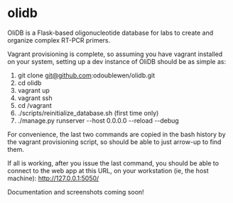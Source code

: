 # olidb
OliDB is a Flask-based oligonucleotide database for labs to create and organize complex RT-PCR primers.

Vagrant provisioning is complete, so assuming you have vagrant installed on your system, setting up a dev instance of OliDB should be as simple as:

1. git clone git@github.com:odoublewen/olidb.git
2. cd olidb
3. vagrant up
4. vagrant ssh
5. cd /vagrant
6. ./scripts/reinitialize_database.sh  (first time only)
7. ./manage.py runserver --host 0.0.0.0 --reload --debug

For convenience, the last two commands are copied in the bash history by the vagrant provisioning script, so should be able to just arrow-up to find them.

If all is working, after you issue the last command, you should be able to connect to the web app at this URL, on your workstation (ie, the host machine):  http://127.0.0.1:5050/

Documentation and screenshots coming soon!
